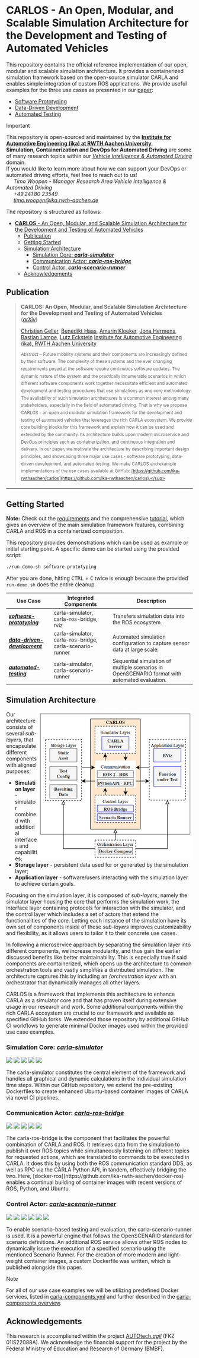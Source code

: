 # **CARLOS** - An Open, Modular, and Scalable Simulation Architecture for the Development and Testing of Automated Vehicles

This repository contains the official reference implementation of our open, modular and scalable simulation architecture. It provides a containerized simulation framework based on the open-source simulator CARLA and enables simple integration of custom ROS applications. We provide useful examples for the three use cases as presented in our [paper](TODO):
- [Software Prototyping](./software-prototyping/)
- [Data-Driven Development](./data-driven-development/)
- [Automated Testing](./automated-testing/)

> [!IMPORTANT]  
> This repository is open-sourced and maintained by the [**Institute for Automotive Engineering (ika) at RWTH Aachen University**](https://www.ika.rwth-aachen.de/).  
> **Simulation, Containerization and DevOps for Automated Driving** are some of many research topics within our [*Vehicle Intelligence & Automated Driving*](https://www.ika.rwth-aachen.de/en/competences/fields-of-research/vehicle-intelligence-automated-driving.html) domain.  
> If you would like to learn more about how we can support your DevOps or automated driving efforts, feel free to reach out to us!  
> &nbsp;&nbsp;&nbsp;&nbsp; *Timo Woopen - Manager Research Area Vehicle Intelligence & Automated Driving*  
> &nbsp;&nbsp;&nbsp;&nbsp; *+49 241 80 23549*  
> &nbsp;&nbsp;&nbsp;&nbsp; *timo.woopen@ika.rwth-aachen.de*

The repository is structured as follows:
- [**CARLOS** - An Open, Modular, and Scalable Simulation Architecture for the Development and Testing of Automated Vehicles](#carlos---an-open-modular-and-scalable-simulation-architecture-for-the-development-and-testing-of-automated-vehicles)
  - [Publication](#publication)
  - [Getting Started](#getting-started)
  - [Simulation Architecture](#simulation-architecture)
    - [Simulation Core: ***carla-simulator***](#simulation-core-carla-simulator)
    - [Communication Actor: ***carla-ros-bridge***](#communication-actor-carla-ros-bridge)
    - [Control Actor: ***carla-scenario-runner***](#control-actor-carla-scenario-runner)
  - [Acknowledgements](#acknowledgements)

## Publication

> **CARLOS: An Open, Modular, and Scalable Simulation Architecture for the Development and Testing of Automated Vehicles**  
> ([*arXiv*](TODO))
>
> [Christian Geller](https://www.ika.rwth-aachen.de/de/institut/team/fahrzeugintelligenz-automatisiertes-fahren/geller.html), [Benedikt Haas](TODO), [Amarin Kloeker](https://www.ika.rwth-aachen.de/en/institute/team/vehicle-intelligence-automated-driving/kloeker-amarin.html), [Jona Hermens](TODO), [Bastian Lampe](https://www.ika.rwth-aachen.de/en/institute/team/vehicle-intelligence-automated-driving/lampe.html), [Lutz Eckstein](https://www.ika.rwth-aachen.de/en/institute/team/univ-prof-dr-ing-lutz-eckstein.html)
> [Institute for Automotive Engineering (ika), RWTH Aachen University](https://www.ika.rwth-aachen.de/en/)
> 
> <sup>*Abstract* – Future mobility systems and their components are increasingly defined by their software. The complexity of these systems and the ever changing requirements posed at the software require continuous software updates. The dynamic nature of the system and the practically innumerable scenarios in which different software components work together necessitate efficient and automated development and testing procedures that use simulations as one core methodology. The availability of such simulation architectures is a common interest among many stakeholders, especially in the field of automated driving. That is why we propose CARLOS - an open and modular simulation framework for the development and testing of automated vehicles that leverages the rich CARLA ecosystem. We provide core building blocks for this framework and explain how it can be used and extended by the community. Its architecture builds upon modern microservice and DevOps principles such as containerization, and continuous integration and delivery. In our paper, we motivate the architecture by describing important design principles, and showcasing three major use cases  - software prototyping, data-driven development, and automated testing. We make CARLOS and example implementations of the use cases available at GitHub: [https://github.com/ika-rwthaachen/carlos](https://github.com/ika-rwthaachen/carlos).</sup>

---

## Getting Started

**Note:** Check out the [requirements](./utils/requirements.md) and the comprehensive [tutorial](./utils/tutorial.md), which gives an overview of the main simulation framework features, combining CARLA and ROS in a containerized composition.

This repository provides demonstrations which can be used as example or initial starting point. A specific demo can be started using the provided script:

```bash
./run-demo.sh software-prototyping
```

After you are done, hitting <kbd>CTRL</kbd> + <kbd>C</kbd> twice is enough because the provided `run-demo.sh` does the entire cleanup.

| Use Case | Integrated Components | Description |
| ------ | ------                | ------ 
| [***software-prototyping***](./software-prototyping/README.md) | carla-simulator, carla-ros-bridge, rviz | Transfers simulation data into the ROS ecosystem. |
| [***data-driven-development***](./data-driven-development/README.md) | carla-simulator, carla-ros-bridge, carla-scenario-runner | Automated simulation configuration to capture sensor data at large scale. |
| [***automated-testing***](./automated-testing/README.md) | carla-simulator, carla-scenario-runner | Sequential simulation of multiple scenarios in OpenSCENARIO format with automated evaluation. |

## Simulation Architecture

<img src="utils/images/architecture.png" height=400 align="right">

Our architecture consists of several *sub-layers*, that encapsulate different components with aligned purposes:
- **Simulation layer** - simulator combined with additional interfaces and capabilities;
- **Storage layer** - persistent data used for or generated by the simulation layer;
- **Application layer** - software/users interacting with the simulation layer to achieve certain goals.

Focusing on the simulation layer, it is composed of *sub-layers*, namely the simulator layer housing the core that performs the simulation work, the interface layer containing protocols for interaction with the simulator, and the control layer which includes a set of actors that extend the functionalities of the core. Letting each instance of the simulation have its own set of components inside of these *sub-layers* improves customizability and flexibility, as it allows users to tailor it to their concrete use cases. 

In following a microservice approach by separating the simulation layer into different components, we increase modularity, and thus gain the earlier discussed benefits like better maintainability. 
This is especially true if said components are containerized, which opens up the architecture to common orchestration tools and vastly simplifies a distributed simulation. The architecture captures this by including an *{orchestration layer* with an orchestrator that dynamically manages all other layers.

CARLOS is a framework that implements this architecture to enhance CARLA as a simulator core and that has proven itself during extensive usage in our research and work. Some additional components within the rich CARLA ecosystem are crucial to our framework and available as specified GitHub forks. We extended those repository by additional GitHub CI workflows to generate minimal Docker images used within the provided use case examples.

### Simulation Core: [***carla-simulator***](https://github.com/ika-rwth-aachen/carla-simulator)
<p align="left">
  <img src="https://img.shields.io/github/v/release/ika-rwth-aachen/carla-simulator"/></a>
  <img src="https://img.shields.io/github/license/ika-rwth-aachen/carla-simulator"/>
  <a href="https://github.com/ika-rwth-aachen/carla-simulator/actions/workflows/docker.yml"><img src="https://github.com/ika-rwth-aachen/carla-simulator/actions/workflows/docker.yml/badge.svg"/></a>
  <img src="https://img.shields.io/badge/CARLA-0.9.15-blueviolet"/>
  <img src="https://img.shields.io/github/stars/ika-rwth-aachen/carla-simulator?style=social"/>
</p>
The carla-simulator constitutes the central element of the framework and handles all graphical and dynamic calculations in the individual simulation time steps. Within our GitHub repository, we extend the pre-existing Dockerfiles to create enhanced Ubuntu-based container images of CARLA via novel CI pipelines.

### Communication Actor: [***carla-ros-bridge***](https://github.com/ika-rwth-aachen/carla-ros-bridge)
<p align="left">
  <img src="https://img.shields.io/github/v/release/ika-rwth-aachen/carla-ros-bridge"/></a>
  <img src="https://img.shields.io/github/license/ika-rwth-aachen/carla-ros-bridge"/>
  <a href="https://github.com/ika-rwth-aachen/carla-ros-bridge/actions/workflows/docker.yml"><img src="https://github.com/ika-rwth-aachen/carla-ros-bridge/actions/workflows/docker.yml/badge.svg"/></a>
  <img src="https://img.shields.io/badge/ROS 2-humble-blueviolet"/>
  <img src="https://img.shields.io/github/stars/ika-rwth-aachen/carla-ros-bridge?style=social"/>
</p>
The carla-ros-bridge is the component that facilitates the powerful combination of CARLA and ROS. It retrieves data from the simulation to publish it over ROS topics while simultaneously listening on different topics for requested actions, which are translated to commands to be executed in CARLA. It does this by using both the ROS communication standard DDS, as well as RPC via the CARLA Python API, in tandem, effectively bridging the two. Here, [docker-ros](https://github.com/ika-rwth-aachen/docker-ros) enables a continual building of container images with recent versions of ROS, Python, and Ubuntu.

### Control Actor: [***carla-scenario-runner***](https://github.com/ika-rwth-aachen/carla-scenario-runner)
<p align="left">
  <img src="https://img.shields.io/github/v/release/ika-rwth-aachen/carla-scenario-runner"/>
  <img src="https://img.shields.io/github/license/ika-rwth-aachen/carla-scenario-runner"/>
  <a href="https://github.com/ika-rwth-aachen/carla-scenario-runner/actions/workflows/docker.yml"><img src="https://github.com/ika-rwth-aachen/carla-scenario-runner/actions/workflows/docker.yml/badge.svg"/></a>
  <img src="https://img.shields.io/badge/CARLA-0.9.15-blueviolet"/>
  <img src="https://img.shields.io/badge/Python-3.10-blueviolet"/>
  <img src="https://img.shields.io/github/stars/ika-rwth-aachen/carla-scenario-runner?style=social"/>
</p>
To enable scenario-based testing and evaluation, the carla-scenario-runner is used. It is a powerful engine that follows the OpenSCENARIO standard for scenario definitions. An additional ROS service allows other ROS nodes to dynamically issue the execution of a specified scenario using the mentioned Scenario Runner. For the creation of more modern and light-weight container images, a custom Dockerfile was written, which is published alongside this paper.


> [!NOTE]
> For all of our use case examples we will be utilizing predefined Docker services, listed in [carla-components.yml](./utils/components.yml) and further described in the [carla-components overview](./utils/components.md).

## Acknowledgements

This research is accomplished within the project [AUTOtech.*agil*](https://www.ika.rwth-aachen.de/en/competences/projects/automated-driving/autotech-agil-en.html) (FKZ 01IS22088A). We acknowledge the financial support for the project by the Federal Ministry of Education and Research of Germany (BMBF).
